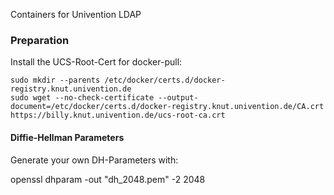 
Containers for Univention LDAP

### Preparation

Install the UCS-Root-Cert for docker-pull:

    sudo mkdir --parents /etc/docker/certs.d/docker-registry.knut.univention.de
    sudo wget --no-check-certificate --output-document=/etc/docker/certs.d/docker-registry.knut.univention.de/CA.crt https://billy.knut.univention.de/ucs-root-ca.crt

#### Diffie-Hellman Parameters

Generate your own DH-Parameters with:

   openssl dhparam -out "dh_2048.pem" -2 2048
